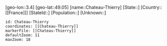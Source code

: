 ﻿---
location: [49.05,3.4]
mapzoom: [7,12] 
mapmarker: city 
type: City
tags:
- geo/City


SpocWebEntityId: 29554
isDeleted: false
confidential: public

---
[geo-lon::3.4]
[geo-lat::49.05]
[name::Chateau-Thierry]
[State::]
[Country::[[France]]]
[StateId::]
[Population::]
[Unknown::]


```leaflet
id: Chateau-Thierry
coordinates: [[Chateau-Thierry]]
markerFile: [[Chateau-Thierry]]
defaultZoom: 11 
maxZoom: 18
```
